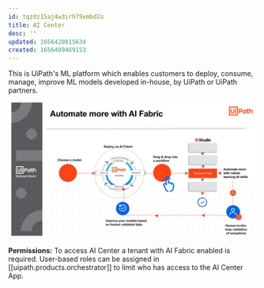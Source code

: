 ```yaml
---
id: tqzdz15aj4w3irh79xmbd2s
title: AI Center
desc: ''
updated: 1656420815634
created: 1656409469153
---
```


This is UiPath's ML platform which enables customers to deploy, consume, manage, improve ML models developed in-house, by UiPath or UiPath partners.

![AI Center](/assets/images/2022-06-28-16-58-47.png)

**Permissions:**
To access AI Center a tenant with AI Fabric enabled is required. User-based roles can be assigned in [[uipath.products.orchestrator]] to limit who has access to the AI Center App.
